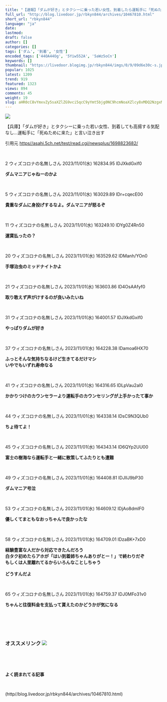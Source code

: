 ```yaml
---
title: "【速報】「ダムが好き」とタクシーに乗った若い女性、到着したら運転手に「死ぬために来た」と言い泣き出す"
full_url: "http://blog.livedoor.jp/rbkyn844/archives/10467810.html"
short_url: "rbkyn844"
language: "ja"
date: 
lastmod: 
draft: false
author: []
categories: []
tags: ['ダム', '到着', '女性']
encoded_tags: ['44OA44Og', '5Yiw552A', '5aWz5oCn']
keywords: []
thumbnail: "https://livedoor.blogimg.jp/rbkyn844/imgs/0/9/09d6e30c-s.jpg"
popular: 1025
latest: 1209
trend: 919
featured: 1323
views: 894
comments: 45
weight: 19
slug: aHR0cC8vYmxvZy5saXZlZG9vci5qcC9yYmt5bjg0NC9hcmNoaXZlcy8xMDQ2NzgxMC5odG1s
---
```


![](https://livedoor.blogimg.jp/rbkyn844/imgs/0/9/09d6e30c-s.jpg)

<div><p>【兵庫】「ダムが好き」とタクシーに乗った若い女性、到着しても高揚する気配なし…運転手に「死ぬために来た」と言い泣き出す</p><p>引用元 <a href='https//asahi.5ch.net/test/read.cgi/newsplus/1698823682/' target='_blank' title=''>https//asahi.5ch.net/test/read.cgi/newsplus/1698823682/ </a> </p><br> <p class='res1'>2 ウィズコロナの名無しさん 2023/11/01(水) 162834.95 IDJXkdGxif0 </p> <p class='res2'><b> ダムマニアじゃねーのかよ </b></p><br> <p class='res1'>5 ウィズコロナの名無しさん 2023/11/01(水) 163029.89 IDr+cqecE00 </p> <p class='res2'><b> 貴重なダムに身投げするなよ。ダムマニアが怒るぞ </b></p><br> <p class='res1'>11 ウィズコロナの名無しさん 2023/11/01(水) 163249.10 IDYg0Z4Rn50 </p> <p class='res2'><b> 運賃払ったの？ </b></p><br> <p class='res1'>20 ウィズコロナの名無しさん 2023/11/01(水) 163529.62 IDManh/YOn0 </p> <p class='res2'><b> 手塚治虫のミッドナイトかよ </b></p><br> <p class='no-pc'></p> <p class='res1'>21 ウィズコロナの名無しさん 2023/11/01(水) 163603.86 ID4OsAAfyf0 </p> <p class='res2'><b> 取り敢えず声がけするのが良いみたいね </b></p><br> <p class='res1'>31 ウィズコロナの名無しさん 2023/11/01(水) 164001.57 IDJXkdGxif0 </p> <p class='res2'><b> やっぱりダムが好き </b></p><br> <p class='res1'>37 ウィズコロナの名無しさん 2023/11/01(水) 164228.38 IDamoa6HX70 </p> <p class='res2'><b> ふっとそんな気持ちなるけど生きてるだけマシ <br> いやでもいずれ寿命なる </b></p><br> <p class='res1'>41 ウィズコロナの名無しさん 2023/11/01(水) 164316.65 IDLpVau2al0 </p> <p class='res2'><b> かかりつけのカウンセラーより運転手のカウンセリングが上手かったて事か </b></p><br> <p class='res1'>44 ウィズコロナの名無しさん 2023/11/01(水) 164338.14 IDsC9N3QUb0 </p> <p class='res2'><b> ちょ待てよ！ </b></p><br> <p class='res1'>45 ウィズコロナの名無しさん 2023/11/01(水) 164343.14 ID6QYp2UU00 </p> <p class='res2'><b> 富士の樹海なら運転手と一緒に散策してふたりとも遭難 </b></p><br> <p class='res1'>49 ウィズコロナの名無しさん 2023/11/01(水) 164408.81 IDJlIJ9bP30 </p> <p class='res2'><b> ダムマニア号泣 </b></p><br> <p class='res1'>53 ウィズコロナの名無しさん 2023/11/01(水) 164609.12 IDjAo8dmIF0 </p> <p class='res2'><b> 優しくてまともなおっちゃんで良かったな </b></p><br> <p class='res1'>58 ウィズコロナの名無しさん 2023/11/01(水) 164709.01 IDzaBK+7xD0 </p> <p class='res2'><b> 経験豊富な人だから対応できたんだろう <br> 白タク初めたらアホが「はい到着姉ちゃんありがとー！」で終わりだぞ <br> もしくは人里離れてるからいろんなことしちゃう <br> <br> どうすんだよ </b></p><br> <p class='res1'>65 ウィズコロナの名無しさん 2023/11/01(水) 164759.37 IDJ0MFo31v0 </p> <p class='res2'><b> ちゃんと往復料金を支払って貰えたのかどうかが気になる </b></p><br> <p id='5077e33f033c4e934bb013c7c4eb8bbd'> </p><br> <br> <p class='no-pc'></p> <h3 class='linkh'>オススメリンク <img src='http//blog.livedoor.jp/rbkyn844/ftp/fusagikom-fikergh.png'></h3> <p class='link2'> </p><br> <p class='no-pc'></p> <p class='no-pc'><br><p><b>よく読まれてる記事</b></p><br></p> </div>

(http//blog.livedoor.jp/rbkyn844/archives/10467810.html)
